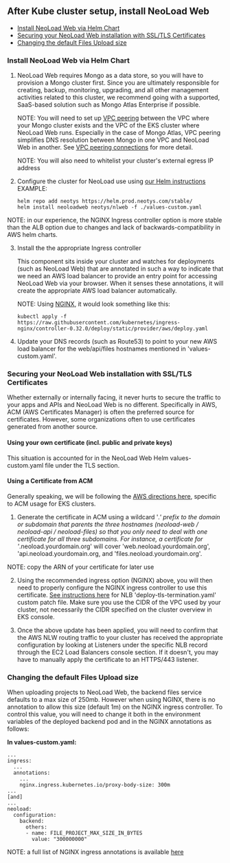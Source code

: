 ## After Kube cluster setup, install NeoLoad Web ##

- [Install NeoLoad Web via Helm Chart](#install-neoLoad-web-via-helm-chart)
- [Securing your NeoLoad Web installation with SSL/TLS Certificates](#securing-your-neoLoad-web-installation-with-SSL-TLS-certificates)
- [Changing the default Files Upload size](#changing-the-default-files-upload-size)

### Install NeoLoad Web via Helm Chart ###

1. NeoLoad Web requires Mongo as a data store, so you will have to provision a Mongo
   cluster first. Since you are ultimately responsible for creating, backup, monitoring,
   upgrading, and all other management activities related to this cluster, we recommend
   going with a supported, SaaS-based solution such as Mongo Atlas Enterprise if possible.

   NOTE: You will need to set up [VPC peering](https://docs.atlas.mongodb.com/security-vpc-peering/) between the VPC where your Mongo
   cluster exists and the VPC of the EKS cluster where NeoLoad Web runs. Especially in the
   case of Mongo Atlas, VPC peering simplifies DNS resolution between Mongo in one
   VPC and NeoLoad Web in another. See [VPC peering connections](https://docs.aws.amazon.com/vpc/latest/peering/create-vpc-peering-connection.html#accept-vpc-peering-connection) for more detail.

   NOTE: You will also need to whitelist your cluster's external egress IP address

2. Configure the cluster for NeoLoad use using [our Helm instructions](https://github.com/Neotys-Labs/helm-neoload-web)
    EXAMPLE:
    ```
    helm repo add neotys https://helm.prod.neotys.com/stable/
    helm install neoloadweb neotys/nlweb -f ./values-custom.yaml
    ```
  NOTE: in our experience, the NGINX Ingress controller option is more stable than
  the ALB option due to changes and lack of backwards-compatibility in AWS helm charts.

3. Install the the appropriate Ingress controller

   This component sits inside your cluster and watches for deployments (such as NeoLoad Web)
   that are annotated in such a way to indicate that we need an AWS load balancer to
   provide an entry point for accessing NeoLoad Web via your browser. When it senses
   these annotations, it will create the appropriate AWS load balancer automatically.

   NOTE: Using [NGINX](https://aws.amazon.com/blogs/opensource/network-load-balancer-nginx-ingress-controller-eks/), it would look something like this:
   ```
   kubectl apply -f https://raw.githubusercontent.com/kubernetes/ingress-nginx/controller-0.32.0/deploy/static/provider/aws/deploy.yaml
   ```

4. Update your DNS records (such as Route53) to point to your new AWS load balancer for
   the web/api/files hostnames mentioned in 'values-custom.yaml'.


### Securing your NeoLoad Web installation with SSL/TLS Certificates ###

Whether externally or internally facing, it never hurts to secure the traffic to your apps and APIs
 and NeoLoad Web is no different. Specifically in AWS, ACM (AWS Certificates Manager) is often the
 preferred source for certificates. However, some organizations often to use certificates generated
 from another source.

#### Using your own certificate (incl. public and private keys) ####

This situation is accounted for in the NeoLoad Web Helm values-custom.yaml file under the TLS section.

#### Using a Certificate from ACM ####

Generally speaking, we will be following the [AWS directions here](https://aws.amazon.com/premiumsupport/knowledge-center/terminate-https-traffic-eks-acm/), specific to ACM usage for EKS clusters.

1. Generate the certificate in ACM using a wildcard '*.' prefix to the domain or subdomain that parents
 the three hostnames (neoload-web / neoload-api / neoload-files) so that you only need to deal with one certificate
 for all three subdomains. For instance, a certificate for '*.neoload.yourdomain.org' will cover 'web.neoload.yourdomain.org', 'api.neoload.yourdomain.org, and 'files.neoload.yourdomain.org'.

 NOTE: copy the ARN of your certificate for later use

2. Using the recommended ingress option (NGINX) above, you will then need to properly configure the NGINX
 ingress controller to use this certificate. [See instructions here](https://kubernetes.github.io/ingress-nginx/deploy/#aws) for NLB 'deploy-tls-termination.yaml' custom
 patch file. Make sure you use the CIDR of the VPC used by your cluster, not necessarily the CIDR specified
 on the cluster overview in EKS console.

3. Once the above update has been applied, you will need to confirm that the AWS NLW routing traffic to
 your cluster has received the appropriate configuration by looking at Listeners under the specific NLB record
 through the EC2 Load Balancers console section. If it doesn't, you may have to manually apply the certificate
 to an HTTPS/443 listener.

### Changing the default Files Upload size ###

When uploading projects to NeoLoad Web, the backend files service defaults to a max size of 250mb. However
 when using NGINX, there is no annotation to allow this size (default 1m) on the NGINX ingress controller.
 To control this value, you will need to change it both in the environment variables of the deployed backend pod
 and in the NGINX annotations as follows:

**In values-custom.yaml:**
```
...
ingress:
  ...
  annotations:
    ...
    nginx.ingress.kubernetes.io/proxy-body-size: 300m
...
[and]
...
neoload:
  configuration:
    backend:
      others:
      - name: FILE_PROJECT_MAX_SIZE_IN_BYTES
        value: "300000000"
```

NOTE: a full list of NGINX ingress annotations is available [here](https://kubernetes.github.io/ingress-nginx/user-guide/nginx-configuration/annotations/)

